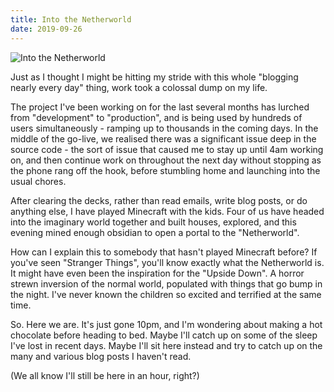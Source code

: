```yaml
---
title: Into the Netherworld
date: 2019-09-26
---
```


![Into the Netherworld](https://source.unsplash.com/d34DtRp1bqo/1600x900)

Just as I thought I might be hitting my stride with this whole "blogging nearly every day" thing, work took a colossal dump on my life.

The project I've been working on for the last several months has lurched from "development" to "production", and is being used by hundreds of users simultaneously - ramping up to thousands in the coming days. In the middle of the go-live, we realised there was a significant issue deep in the source code - the sort of issue that caused me to stay up until 4am working on, and then continue work on throughout the next day without stopping as the phone rang off the hook, before stumbling home and launching into the usual chores.

After clearing the decks, rather than read emails, write blog posts, or do anything else, I have played Minecraft with the kids. Four of us have headed into the imaginary world together and built houses, explored, and this evening mined enough obsidian to open a portal to the "Netherworld".

How can I explain this to somebody that hasn't played Minecraft before? If you've seen "Stranger Things", you'll know exactly what the Netherworld is. It might have even been the inspiration for the "Upside Down". A horror strewn inversion of the normal world, populated with things that go bump in the night. I've never known the children so excited and terrified at the same time.

So. Here we are. It's just gone 10pm, and I'm wondering about making a hot chocolate before heading to bed. Maybe I'll catch up on some of the sleep I've lost in recent days. Maybe I'll sit here instead and try to catch up on the many and various blog posts I haven't read.

(We all know I'll still be here in an hour, right?)